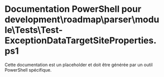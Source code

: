# Documentation PowerShell pour development\roadmap\parser\module\Tests\Test-ExceptionDataTargetSiteProperties.ps1

Cette documentation est un placeholder et doit être générée par un outil PowerShell spécifique.
